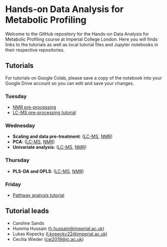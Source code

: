 # Hands-on Data Analysis for Metabolic Profiling

Welcome to the GitHub repository for the Hands-on Data Analysis for Metabolic Profiling course at Imperial College London. Here you will finds links to the tutorials as well as local tutorial files and Jupyter notebooks in their respective repositories.

## Tutorials
For tutorials on Google Colab, please save a copy of the notebook into your Google Drive account so you can edit and save your changes. 

### Tuesday
- [NMR pre-processing](https://colab.research.google.com/drive/1bs-Tk5qdstkogBmzzfnv0ZL2OpnzU2TY?usp=sharing)
- [LC-MS pre-processing tutorial](https://colab.research.google.com/drive/1g-sBfQbYQ1CgrrLfYN00kIypTbjlvUzE?usp=sharing)


### Wednesday 
- **Scaling and data pre-treatment**: ([LC-MS](https://colab.research.google.com/drive/1cQWpjuHC7fm224kuKiP8Itbg7NxLTpPs), [NMR](https://colab.research.google.com/drive/1YcBiYSBhdM6cNlEc59Kjl4weVp4wr6wq#scrollTo=HDMYzoF_PeJG))
- **PCA**: ([LC-MS](https://colab.research.google.com/drive/1Ax9hqIgtepLLLeLXuAMCJUWeGo0H9l8d), [NMR](https://colab.research.google.com/drive/1b5VfXCL9P-ym9LegtQnufqNeT0VfDZz5?usp=sharing))
- **Univariate analysis**: ([LC-MS](https://colab.research.google.com/drive/1VhmxE9i9RV0piQ9hKeQkV3e-xxYXQ0uk?usp=sharing), [NMR](https://colab.research.google.com/drive/16YP8jgd0K7WSI7DIZrDmHAqRVJMEWjFa?usp=sharing))
  
### Thursday 
- **PLS-DA and OPLS**: ([LC-MS](https://colab.research.google.com/drive/1_ML9uDXerrPwinEq0CufRGTKnhSkqlEc), [NMR](https://colab.research.google.com/drive/1VgLWRLwHGKLyygbZ-9IXuPwiSJelwZqD))

### Friday 
- [Pathway analysis tutorial](https://colab.research.google.com/drive/122HaqtYyzMFofAGDdRVHom3vfUNtzObx?usp=sharing)


## Tutorial leads
- Caroline Sands
- Humma Hussain (h.hussain@imperial.ac.uk)
- Lukas Kopecky ([l.kopecky22@imperial.ac.uk](mailto:l.kopecky22@imperial.ac.uk?subject=[GitHub]%20IPTC%20Data%20Analysis%20Course))
- Cecilia Wieder (cw2019@ic.ac.uk)
